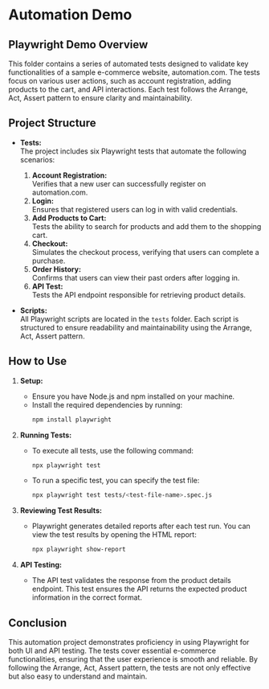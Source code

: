 # Automation Demo


## Playwright Demo Overview

This folder contains a series of automated tests designed to validate key functionalities of a sample e-commerce website, automation.com. The tests focus on various user actions, such as account registration, adding products to the cart, and API interactions. Each test follows the Arrange, Act, Assert pattern to ensure clarity and maintainability.

## Project Structure

- **Tests:**  
  The project includes six Playwright tests that automate the following scenarios:
  1. **Account Registration:**  
     Verifies that a new user can successfully register on automation.com.
  2. **Login:**  
     Ensures that registered users can log in with valid credentials.
  3. **Add Products to Cart:**  
     Tests the ability to search for products and add them to the shopping cart.
  4. **Checkout:**  
     Simulates the checkout process, verifying that users can complete a purchase.
  5. **Order History:**  
     Confirms that users can view their past orders after logging in.
  6. **API Test:**  
     Tests the API endpoint responsible for retrieving product details.

- **Scripts:**  
  All Playwright scripts are located in the `tests` folder. Each script is structured to ensure readability and maintainability using the Arrange, Act, Assert pattern.

## How to Use

1. **Setup:**
   - Ensure you have Node.js and npm installed on your machine.
   - Install the required dependencies by running:
     ```bash
     npm install playwright
     ```

2. **Running Tests:**
   - To execute all tests, use the following command:
     ```bash
     npx playwright test
     ```
   - To run a specific test, you can specify the test file:
     ```bash
     npx playwright test tests/<test-file-name>.spec.js
     ```

3. **Reviewing Test Results:**
   - Playwright generates detailed reports after each test run. You can view the test results by opening the HTML report:
     ```bash
     npx playwright show-report
     ```

4. **API Testing:**
   - The API test validates the response from the product details endpoint. This test ensures the API returns the expected product information in the correct format.

## Conclusion

This automation project demonstrates proficiency in using Playwright for both UI and API testing. The tests cover essential e-commerce functionalities, ensuring that the user experience is smooth and reliable. By following the Arrange, Act, Assert pattern, the tests are not only effective but also easy to understand and maintain.



